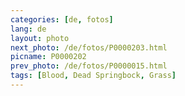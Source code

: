 ```yaml
---
categories: [de, fotos]
lang: de
layout: photo
next_photo: /de/fotos/P0000203.html
picname: P0000202
prev_photo: /de/fotos/P0000015.html
tags: [Blood, Dead Springbock, Grass]
---
```

